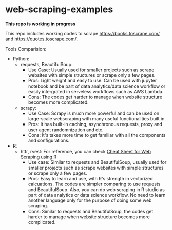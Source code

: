 # web-scraping-examples

**This repo is working in progress**

This repo includes working codes to scrape https://books.toscrape.com/ and https://quotes.toscrape.com/. 

Tools Comparision:

- Python: 
  - requests, BeautifulSoup: 
    - Use Case: Usually used for smaller projects such as scrape websites with simple structures or scrape only a few pages.
    - Pros: Light weight and easy to use. Can be used with jupyter notebook and be part of data analytics/data science workflow or easily intergrated in serveless workflows such as AWS Lambda.
    - Cons: The codes get harder to manage when website structure becomes more complicated.  
  - scrapy: 
    - Use Case: Scrapy is much more powerful and can be used on large-scale webscraping with many useful functionalities built in.
    - Pros: It has built-in caching, asynchronous requests, proxy and user agent randomnization and etc.
    - Cons: It's takes more time to get familiar with all the components and configurations.
- R: 
  - httr, rvest: For reference, you can check [Cheat Sheet for Web Scraping using R](https://github.com/yusuzech/r-web-scraping-cheat-sheet)
    - Use case: Similar to requests and BeautifulSoup, usually used for smaller projects such as scrape websites with simple structures or scrape only a few pages.
    - Pros: Easy to learn and use, with R's strength in vectorized calcuations. The codes are simpler comparing to use requests and BeautifulSoup. Also, you can do web scraping in R studio as part of data analytics or data science workflow. No need to learn another language only for the purpose of doing some web scraping.
    - Cons: Similar to requests and BeautifulSoup, the codes get harder to manage when website structure becomes more complicated.  
